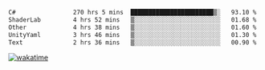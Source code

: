 <!--START_SECTION:waka-->

```txt
C#                270 hrs 5 mins  ███████████████████████▒░   93.10 %
ShaderLab         4 hrs 52 mins   ▒░░░░░░░░░░░░░░░░░░░░░░░░   01.68 %
Other             4 hrs 38 mins   ▒░░░░░░░░░░░░░░░░░░░░░░░░   01.60 %
UnityYaml         3 hrs 46 mins   ▒░░░░░░░░░░░░░░░░░░░░░░░░   01.30 %
Text              2 hrs 36 mins   ▒░░░░░░░░░░░░░░░░░░░░░░░░   00.90 %
```

<!--END_SECTION:waka-->
[![wakatime](https://wakatime.com/badge/user/6c2f442e-41b4-42e3-bc06-d5d8203ad1da.svg)](https://wakatime.com/@6c2f442e-41b4-42e3-bc06-d5d8203ad1da)
